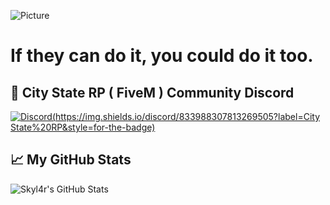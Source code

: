 [discord]: https://discord.gg/BkJYdaJ9n7

![Picture](https://i.pinimg.com/originals/9f/5f/bf/9f5fbf9e4aa1232c88f2cc4c88a6937b.gif)

# If they can do it, you could do it too.

## &#x1f4c2; City State RP ( FiveM ) Community Discord
[![Discord](https://img.shields.io/discord/833988307813269505?label=City State%20RP&style=for-the-badge)][discord]

## &#x1f4c8; My GitHub Stats

![Skyl4r's GitHub Stats](https://github-readme-stats.vercel.app/api?username=Skyl4r&hide=contribs,prs&show_icons=true&theme=dark)
